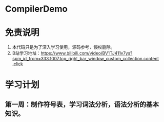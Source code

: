 # CompilerDemo
# 免责说明
1. 本代码只是为了深入学习使用，源码参考，侵权删除。
2. B站学习地址：https://www.bilibili.com/video/BV1TJ411v7ys?spm_id_from=333.1007.top_right_bar_window_custom_collection.content.click
# 学习计划
## 第一周：制作符号表，学习词法分析，语法分析的基本知识。
